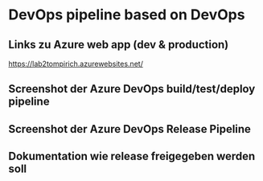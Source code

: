 # DevOps pipeline based on DevOps

## Links zu Azure web app (dev & production)

https://lab2tompirich.azurewebsites.net/

## Screenshot der Azure DevOps build/test/deploy pipeline


## Screenshot der Azure DevOps Release Pipeline

## Dokumentation wie release freigegeben werden soll
